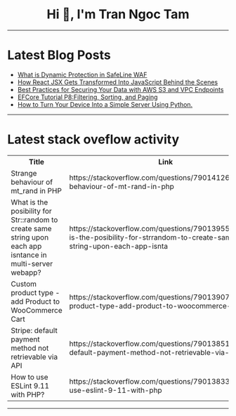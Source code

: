 <h1 align="center">Hi 👋, I'm Tran Ngoc Tam</h1>

---

# Latest Blog Posts 
<!-- BLOG-POST-LIST:START -->
- [What is Dynamic Protection in SafeLine WAF](https://dev.to/carrie_luo1/what-is-dynamic-protection-in-safeline-waf-55ep)
- [How React JSX Gets Transformed Into JavaScript Behind the Scenes](https://dev.to/kashif_ullah_dev/how-react-jsx-gets-transformed-into-javascript-behind-the-scenes-467f)
- [Best Practices for Securing Your Data with AWS S3 and VPC Endpoints](https://dev.to/emma_wags_8dd9b74533690da/best-practices-for-securing-your-data-with-aws-s3-and-vpc-endpoints-3908)
- [EFCore Tutorial P8:Filtering, Sorting, and Paging](https://dev.to/moh_moh701/efcore-tutorial-p8filtering-sorting-and-paging-3c3d)
- [How to Turn Your Device Into a Simple Server Using Python.](https://dev.to/trixsec/how-to-turn-your-device-into-a-simple-server-using-python-47be)
<!-- BLOG-POST-LIST:END -->

---

# Latest stack oveflow activity
<table>
  <tr><th>Title</th><th>Link</th></tr>
  <!-- STACKOVERFLOW:START --><tr><td>Strange behaviour of mt_rand in PHP</td><td>https://stackoverflow.com/questions/79014126/strange-behaviour-of-mt-rand-in-php</td></tr><tr><td>What is the posibility for Str::random to create same string upon each app isntance in multi-server webapp?</td><td>https://stackoverflow.com/questions/79013955/what-is-the-posibility-for-strrandom-to-create-same-string-upon-each-app-isnta</td></tr><tr><td>Custom product type - add Product to WooCommerce Cart</td><td>https://stackoverflow.com/questions/79013907/custom-product-type-add-product-to-woocommerce-cart</td></tr><tr><td>Stripe: default payment method not retrievable via API</td><td>https://stackoverflow.com/questions/79013851/stripe-default-payment-method-not-retrievable-via-api</td></tr><tr><td>How to use ESLint 9.11 with PHP?</td><td>https://stackoverflow.com/questions/79013833/how-to-use-eslint-9-11-with-php</td></tr><!-- STACKOVERFLOW:END -->
</table>

---


